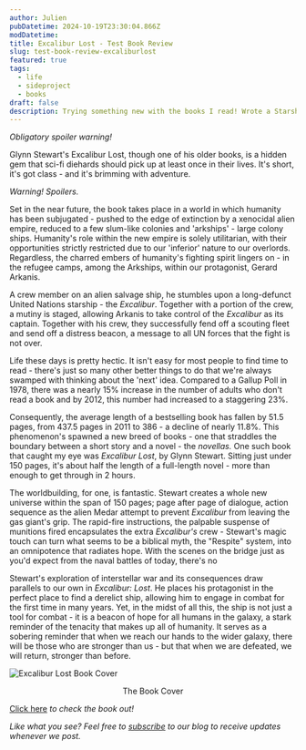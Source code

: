 ```yaml
---
author: Julien
pubDatetime: 2024-10-19T23:30:04.866Z
modDatetime:
title: Excalibur Lost - Test Book Review
slug: test-book-review-excaliburlost
featured: true
tags:
  - life
  - sideproject
  - books
draft: false
description: Trying something new with the books I read! Wrote a Starship's Mage review a couple years ago, so just trying to see if there's any improvement to my writing at the moment.
---
```


_Obligatory spoiler warning!_

Glynn Stewart's Excalibur Lost, though one of his older books, is a hidden gem that sci-fi diehards should pick up at least once in their lives. It's short, it's got class - and it's brimming with adventure.

_Warning! Spoilers._

Set in the near future, the book takes place in a world in which humanity has been subjugated - pushed to the edge of extinction by a xenocidal alien empire, reduced to a few slum-like colonies and 'arkships' - large colony ships. Humanity's role within the new empire is solely utilitarian, with their opportunities strictly restricted due to our 'inferior' nature to our overlords. Regardless, the charred embers of humanity's fighting spirit lingers on - in the refugee camps, among the Arkships, within our protagonist, Gerard Arkanis.

A crew member on an alien salvage ship, he stumbles upon a long-defunct United Nations starship - the _Excalibur_. Together with a portion of the crew, a mutiny is staged, allowing Arkanis to take control of the _Excalibur_ as its captain. Together with his crew, they successfully fend off a scouting fleet and send off a distress beacon, a message to all UN forces that the fight is not over.

Life these days is pretty hectic. It isn't easy for most people to find time to read - there's just so many other better things to do that we're always swamped with thinking about the 'next' idea. Compared to a Gallup Poll in 1978, there was a nearly 15% increase in the number of adults who don't read a book and by 2012, this number had increased to a staggering 23%.

Consequently, the average length of a bestselling book has fallen by 51.5 pages, from 437.5 pages in 2011 to 386 - a decline of nearly 11.8%. This phenomenon's spawned a new breed of books - one that straddles the boundary between a short story and a novel - the _novellas._ One such book that caught my eye was _Excalibur Lost_, by Glynn Stewart. Sitting just under 150 pages, it's about half the length of a full-length novel - more than enough to get through in 2 hours.

The worldbuilding, for one, is fantastic. Stewart creates a whole new universe within the span of 150 pages; page after page of dialogue, action sequence as the alien Medar attempt to prevent _Excalibur_ from leaving the gas giant's grip. The rapid-fire instructions, the palpable suspense of munitions fired encapsulates the extra _Excalibur's_ crew - Stewart's magic touch can turn what seems to be a biblical myth, the "Respite" system, into an omnipotence that radiates hope. With the scenes on the bridge just as you'd expect from the naval battles of today, there's no

Stewart's exploration of interstellar war and its consequences draw parallels to our own in _Excalibur: Lost_. He places his protagonist in the perfect place to find a derelict ship, allowing him to engage in combat for the first time in many years. Yet, in the midst of all this, the ship is not just a tool for combat - it is a beacon of hope for all humans in the galaxy, a stark reminder of the tenacity that makes up all of humanity. It serves as a sobering reminder that when we reach our hands to the wider galaxy, there will be those who are stronger than us - but that when we are defeated, we will return, stronger than before.

![Excalibur Lost Book Cover](/blog-images/excaliburlost.jpeg)

<figcaption style="text-align:center">The Book Cover</figcaption>

[Click here](https://www.glynnstewart.com/books/excalibur-lost/) _to check the book out!_

_Like what you see? Feel free to [subscribe](https://thespacer-blog.com/subscribe/) to our blog to receive updates whenever we post._
